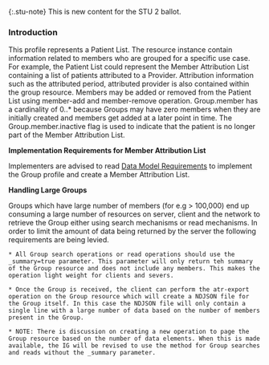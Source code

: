 {:.stu-note}
This is new content for the STU 2 ballot. 

### Introduction

This profile represents a Patient List. The resource instance contain information related to members who are grouped for a specific use case. For example, the Patient List could represent the Member Attribution List containing a list of patients attributed to a Provider. Attribution information such as the attributed period, attributed provider is also contained within the group resource. Members may be added or removed from the Patient List using member-add and member-remove operation. Group.member has a cardinality of 0..* because  Groups may have zero members when they are initially created and members get added at a later point in time. The Group.member.inactive flag is used to indicate that the patient is no longer part of the Member Attribution List.


**Implementation Requirements for Member Attribution List**

Implementers are advised to read [Data Model Requirements](spec.html#member-attribution-list-data-model-requirements) to implement the Group profile and create a Member Attribution List.


**Handling Large Groups** 

Groups which have large number of members (for e.g > 100,000) end up consuming a large number of resources on server, client and the network to retrieve the Group either using search mechanisms or read mechanisms. In order to limit the amount of data being returned by the server the following requirements are being levied.

	* All Group search operations or read operations should use the _summary=true parameter. This parameter will only return teh summary of the Group resource and does not include any members. This makes the operation light weight for clients and severs. 
	
	* Once the Group is received, the client can perform the atr-export operation on the Group resource which will create a NDJSON file for the Group itself. In this case the NDJSON file will only contain a single line with a large number of data based on the number of members present in the Group.
	
	* NOTE: There is discussion on creating a new operation to page the Group resource based on the number of data elements. When this is made available, the IG will be revised to use the method for Group searches and reads without the _summary parameter. 

